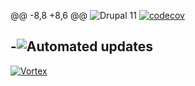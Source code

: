 @@ -8,8 +8,6 @@
 ![Drupal 11](https://img.shields.io/badge/Drupal-11-blue.svg)
 [![codecov](https://codecov.io/gh/star_wars_org/star_wars/graph/badge.svg)](https://codecov.io/gh/star_wars_org/star_wars)
 
-![Automated updates](https://img.shields.io/badge/Automated%20updates-RenovateBot-brightgreen.svg)
-
 [//]: # (DO NOT REMOVE THE BADGE BELOW. IT IS USED BY VORTEX TO TRACK INTEGRATION)
 
 [![Vortex](https://img.shields.io/badge/Vortex-develop-65ACBC.svg)](https://github.com/drevops/vortex/tree/develop)
